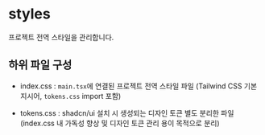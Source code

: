 # styles

프로젝트 전역 스타일을 관리합니다.

## 하위 파일 구성

- index.css : `main.tsx`에 연결된 프로젝트 전역 스타일 파일 (Tailwind CSS 기본 지시어, `tokens.css` import 포함)

- tokens.css : shadcn/ui 설치 시 생성되는 디자인 토큰 별도 분리한 파일 (index.css 내 가독성 향상 및 디자인 토큰 관리 용이 목적으로 분리)
